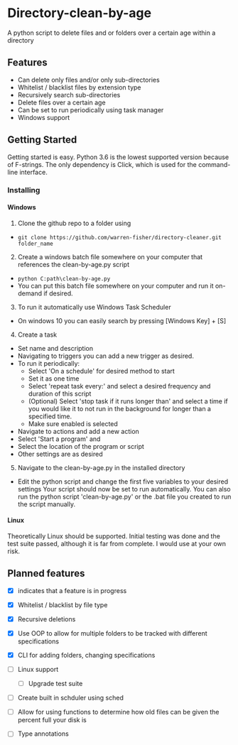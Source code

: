 # Directory-clean-by-age

 A python script to delete files and or folders over a certain age within a directory

## Features

- Can delete only files and/or only sub-directories
- Whitelist / blacklist files by extension type
- Recursively search sub-directories
- Delete files over a certain age
- Can be set to run periodically using task manager
- Windows support

## Getting Started

Getting started is easy. Python 3.6 is the lowest supported version because of F-strings.
The only dependency is Click, which is used for the command-line interface.

### Installing

#### Windows 

1. Clone the github repo to a folder using

- `git clone https://github.com/warren-fisher/directory-cleaner.git folder_name`

2. Create a windows batch file somewhere on your computer that references the clean-by-age.py script

- `python C:path\clean-by-age.py`
- You can put this batch file somewhere on your computer and run it on-demand if desired.

3. To run it automatically use Windows Task Scheduler

- On windows 10 you can easily search by pressing [Windows Key] + [S]

4. Create a task

- Set name and description
- Navigating to triggers you can add a new trigger as desired.
- To run it periodically:
    - Select 'On a schedule' for desired method to start
    - Set it as one time
    - Select 'repeat task every:' and select a desired frequency and duration of this script
    - (Optional) Select 'stop task if it runs longer than' and select a time if you would like it to not run in the background for longer than a specified time.
    - Make sure enabled is selected
- Navigate to actions and add a new action
- Select 'Start a program' and
- Select the location of the program or script
- Other settings are as desired

5. Navigate to the clean-by-age.py in the installed directory
- Edit the python script and change the first five variables to your desired settings
Your script should now be set to run automatically. You can also run the python script 'clean-by-age.py' or the .bat file you created to run the script manually.

#### Linux 

Theoretically Linux should be supported. Initial testing was done and the test suite passed, although it is far from complete.
I would use at your own risk. 

## Planned features

- [x] indicates that a feature is in progress

- [x] Whitelist / blacklist by file type
- [x] Recursive deletions
- [x] Use OOP to allow for multiple folders to be tracked with different specifications
- [x] CLI for adding folders, changing specifications
- [ ] Linux support

    - [ ] Upgrade test suite
- [ ] Create built in schduler using sched
- [ ] Allow for using functions to determine how old files can be given the percent full your disk is
- [ ] Type annotations

